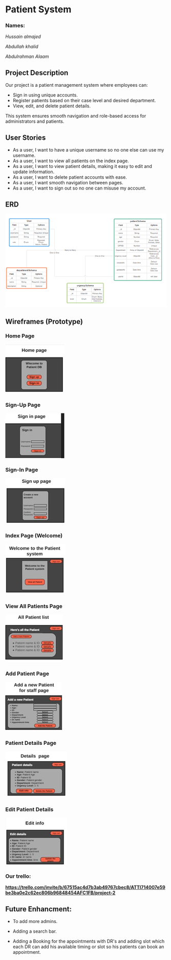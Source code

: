 # Patient System

### Names:

*Hussain almajed*

*Abdullah khalid*

*Abdulrahman Alaam*

## Project Description
Our project is a patient management system where employees can:
- Sign in using unique accounts.
- Register patients based on their case level and desired department.
- View, edit, and delete patient details.

This system ensures smooth navigation and role-based access for administrators and patients.

## User Stories
- As a user, I want to have a unique username so no one else can use my username.
- As a user, I want to view all patients on the index page.
- As a user, I want to view patient details, making it easy to edit and update information.
- As a user, I want to delete patient accounts with ease.
- As a user, I want smooth navigation between pages.
- As a user, I want to sign out so no one can misuse my account.

## ERD
![ERD Diagram](pictures/image-720.png)

## Wireframes (Prototype)

### Home Page
![Home Page](pictures/home.JPG)

### Sign-Up Page
![Sign-Up Page](pictures/sign-up.JPG)

### Sign-In Page
![Sign-In Page](pictures/sign-in.JPG)

### Index Page (Welcome)
![Index Page](pictures/main.JPG)

### View All Patients Page
![All Patients](pictures/all-patients.JPG)

### Add Patient Page
![Add Patient](pictures/add-pateints.JPG)

### Patient Details Page
![Patient Details](pictures/pateint-details.JPG)

### Edit Patient Details
![Edit Details](pictures/edit-info-details.JPG)


### Our trello:

**https://trello.com/invite/b/67515ac4d7b3ab49767cbec8/ATTI714007e59be3ba0e2c62ec806b96848454AFC1FB/project-2**

## Future Enhancment:

* To add more admins.

* Adding a search bar.

* Adding a Booking for the appointments with DR's and adding slot which each DR can add his available timing or slot so his patients can book an appointment.